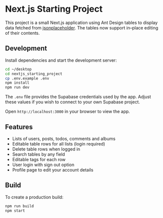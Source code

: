 # Next.js Starting Project

This project is a small Next.js application using Ant Design tables to display data fetched from [jsonplaceholder](https://jsonplaceholder.typicode.com/). The tables now support in–place editing of their contents.

## Development

Install dependencies and start the development server:

```bash
cd ~/desktop
cd nextjs_starting_project
cp .env.example .env
npm install
npm run dev
```

The `.env` file provides the Supabase credentials used by the app. Adjust these
values if you wish to connect to your own Supabase project.

Open `http://localhost:3000` in your browser to view the app.

## Features

- Lists of users, posts, todos, comments and albums
- Editable table rows for all lists (login required)
- Delete table rows when logged in
- Search tables by any field
- Editable tags for each row
- User login with sign out option
- Profile page to edit your account details

## Build

To create a production build:

```bash
npm run build
npm start
```
